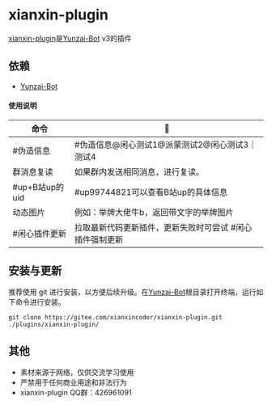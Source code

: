 # xianxin-plugin

[xianxin-plugin](https://gitee.com/xianxincoder/xianxin-plugin)是[Yunzai-Bot](https://gitee.com/Le-niao/Yunzai-Bot) v3的插件

## 依赖

- [Yunzai-Bot](https://gitee.com/Le-niao/Yunzai-Bot)

#### 使用说明


| 命令 | 🌰 |
| --- | --- |
| #伪造信息 | #伪造信息@闲心测试1@派蒙测试2@闲心测试3｜测试4
| 群消息复读 | 如果群内发送相同消息，进行复读。 |
| #up+B站up的uid | #up99744821可以查看B站up的具体信息 |
| 动态图片 | 例如：举牌大佬牛b，返回带文字的举牌图片 |
| #闲心插件更新 | 拉取最新代码更新插件，更新失败时可尝试 #闲心插件强制更新 |


## 安装与更新

推荐使用 git 进行安装，以方便后续升级。在[Yunzai-Bot](https://gitee.com/Le-niao/Yunzai-Bot)根目录打开终端，运行如下命令进行安装。

```base
git clone https://gitee.com/xianxincoder/xianxin-plugin.git ./plugins/xianxin-plugin/
```

## 其他
- 素材来源于网络，仅供交流学习使用
- 严禁用于任何商业用途和非法行为
- xianxin-plugin QQ群：426961091

